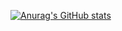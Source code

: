 

[![Anurag's GitHub stats](https://github-readme-stats.vercel.app/api?username=Msdot001)](https://github.com/anuraghazra/github-readme-stats)
